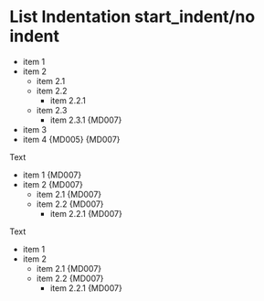 # List Indentation start_indent/no indent

 * item 1
 * item 2
   * item 2.1
   * item 2.2
     * item 2.2.1
   * item 2.3
      * item 2.3.1 {MD007}
 * item 3
  * item 4 {MD005} {MD007}

Text

  * item 1 {MD007}
  * item 2 {MD007}
    * item 2.1 {MD007}
    * item 2.2 {MD007}
      * item 2.2.1 {MD007}

Text

 * item 1
 * item 2
    * item 2.1 {MD007}
    * item 2.2 {MD007}
       * item 2.2.1 {MD007}

<!-- markdownlint-configure-file {
  "ul-indent": {
    "start_indented": true,
    "start_indent": 1
  }
} -->
